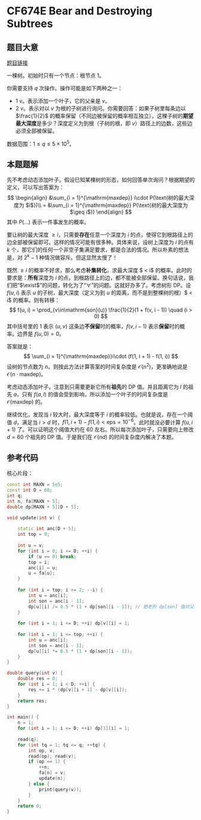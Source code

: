 # CF674E Bear and Destroying Subtrees

## 题目大意

[题目链接](https://codeforces.com/contest/674/problem/E)

一棵树。初始时只有一个节点：根节点 $1$。

你需要支持 $q$ 次操作。操作可能是如下两种之一：

- $1\ v$。表示添加一个叶子，它的父亲是 $v$。
- $2\ v$。表示对以 $v$ 为根的子树进行询问。你需要回答：如果子树里每条边以 $\frac{1}{2}$ 的概率保留（不同边被保留的概率相互独立），这棵子树的**期望最大深度**是多少？深度定义为到根（子树的根，即 $v$）路径上的边数，这些边必须全部被保留。

数据范围：$1\leq q\leq 5\times 10^5$。

## 本题题解

先不考虑动态添加叶子。假设已知某棵树的形态，如何回答单次询问？根据期望的定义，可以写出答案为：
$$
\begin{align}
&\sum_{i = 1}^{\mathrm{maxdep}} i\cdot P(\text{树的最大深度为 $i$})\\
= &\sum_{i = 1}^{\mathrm{maxdep}} P(\text{树的最大深度为 $\geq i$})
\end{align}
$$
其中 $P(\dots)$ 表示一件事发生的概率。

要让树的最大深度 $\geq i$，只需要**存在**任意一个深度为 $i$ 的点，使得它到根路径上的边全部被保留即可。这样的情况可能有很多种。具体来说，设树上深度为 $i$ 的点有 $k$ 个，那它们的任何一个非空子集满足要求，都是合法的情况。所以朴素的想法是，对 $2^k - 1$ 种情况做容斥。但这显然太慢了！

既然 $\geq i$ 的概率不好求，那么考虑**补集转化**，求最大深度 $ < i$ 的概率。此时的要求是：**所有**深度为 $i$ 的点，到根路径上的边，都不能被全部保留。换句话说，我们把“$\exist$”的问题，转化为了“$\forall$”的问题。这就好办多了。考虑树形 DP。设 $f(u, i)$ 表示 $u$ 的子树，最大深度（定义为到 $u$ 的距离，而不是到整棵树的根）$ < i$ 的概率。则有转移：
$$
f(u, i) = \prod_{v\in\mathrm{son}(u)} \frac{1}{2}(1 + f(v, i - 1)) \quad (i > 0)
$$
其中括号里的 $1$ 表示 $(u, v)$ 这条边**不保留**时的概率，$f(v, i - 1)$ 表示**保留**时的概率。边界是 $f(u, 0) = 0$。

答案就是：
$$
\sum_{i = 1}^{\mathrm{maxdep}}i\cdot (f(1, i + 1) - f(1, i))
$$
设树的节点数为 $n$。则按此方法计算答案的时间复杂度是 $\mathcal{O}(n^2)$，更准确地说是 $\mathcal{O}(n\cdot \mathrm{maxdep})$。

考虑动态添加叶子。注意到只需要更新它所有**祖先**的 DP 值。并且距离它为 $l$ 的祖先 $a$，只有 $f(a, l)$ 的值会受到影响，所以添加一个叶子的时间复杂度是 $\mathcal{O}(\mathrm{maxdep})$ 的。

继续优化，发现当 $i$ 较大时，最大深度等于 $i$ 的概率较低。也就是说，存在一个阈值 $d$，满足当 $i > d$ 时，$f(1, i + 1) - f(1, i) < \mathrm{eps} = 10^{-6}$。此时就没必要计算 $f(u, i + 1)$ 了。可以证明这个阈值大约在 $60$ 左右。所以每次添加叶子，只需要向上修改 $d = 60$ 个祖先的 DP 值。于是我们在 $\mathcal{O}(nd)$ 的时间复杂度内解决了本题。

## 参考代码

核心片段：

```cpp
const int MAXN = 5e5;
const int D = 60;
int q;
int n, fa[MAXN + 5];
double dp[MAXN + 5][D + 5];

void update(int v) {
	
	static int anc[D + 5];
	int top = 0;
	
	int u = v;
	for (int i = 0; i <= D; ++i) {
		if (u == 0) break;
		top = i;
		anc[i] = u;
		u = fa[u];
	}
	
	for (int i = top; i >= 2; --i) {
		int u = anc[i];
		int son = anc[i - 1];
		dp[u][i] /= 0.5 * (1 + dp[son][i - 1]); // 把老的 dp[son] 值对父亲的贡献去掉
	}
	
	for (int i = 1; i <= D; ++i) dp[v][i] = 1;
	
	for (int i = 1; i <= top; ++i) {
		int u = anc[i];
		int son = anc[i - 1];
		dp[u][i] *= 0.5 * (1 + dp[son][i - 1]);
	}
}

double query(int v) {
	double res = 0;
	for (int i = 1; i < D; ++i) {
		res += i * (dp[v][i + 1] - dp[v][i]);
	}
	return res;
}

int main() {
	n = 1;
	for (int i = 1; i <= D; ++i) dp[1][i] = 1;
	
	read(q);
	for (int tq = 1; tq <= q; ++tq) {
		int op, v;
		read(op); read(v);
		if (op == 1) {
			++n;
			fa[n] = v;
			update(n);
		} else {
			print(query(v));
		}
	}
	return 0;
}
```



